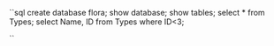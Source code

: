``sql
create database flora; 
show database;
show tables;
select * from Types;
select Name, ID from Types where ID<3;

``

